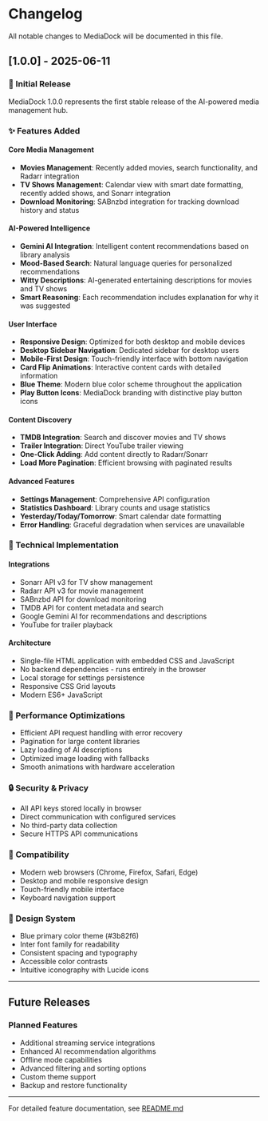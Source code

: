 # Changelog

All notable changes to MediaDock will be documented in this file.

## [1.0.0] - 2025-06-11

### 🎉 Initial Release

MediaDock 1.0.0 represents the first stable release of the AI-powered media management hub.

### ✨ Features Added

#### Core Media Management
- **Movies Management**: Recently added movies, search functionality, and Radarr integration
- **TV Shows Management**: Calendar view with smart date formatting, recently added shows, and Sonarr integration
- **Download Monitoring**: SABnzbd integration for tracking download history and status

#### AI-Powered Intelligence
- **Gemini AI Integration**: Intelligent content recommendations based on library analysis
- **Mood-Based Search**: Natural language queries for personalized recommendations
- **Witty Descriptions**: AI-generated entertaining descriptions for movies and TV shows
- **Smart Reasoning**: Each recommendation includes explanation for why it was suggested

#### User Interface
- **Responsive Design**: Optimized for both desktop and mobile devices
- **Desktop Sidebar Navigation**: Dedicated sidebar for desktop users
- **Mobile-First Design**: Touch-friendly interface with bottom navigation
- **Card Flip Animations**: Interactive content cards with detailed information
- **Blue Theme**: Modern blue color scheme throughout the application
- **Play Button Icons**: MediaDock branding with distinctive play button icons

#### Content Discovery
- **TMDB Integration**: Search and discover movies and TV shows
- **Trailer Integration**: Direct YouTube trailer viewing
- **One-Click Adding**: Add content directly to Radarr/Sonarr
- **Load More Pagination**: Efficient browsing with paginated results

#### Advanced Features
- **Settings Management**: Comprehensive API configuration
- **Statistics Dashboard**: Library counts and usage statistics
- **Yesterday/Today/Tomorrow**: Smart calendar date formatting
- **Error Handling**: Graceful degradation when services are unavailable

### 🔧 Technical Implementation

#### Integrations
- Sonarr API v3 for TV show management
- Radarr API v3 for movie management
- SABnzbd API for download monitoring
- TMDB API for content metadata and search
- Google Gemini AI for recommendations and descriptions
- YouTube for trailer playback

#### Architecture
- Single-file HTML application with embedded CSS and JavaScript
- No backend dependencies - runs entirely in the browser
- Local storage for settings persistence
- Responsive CSS Grid layouts
- Modern ES6+ JavaScript

### 🎯 Performance Optimizations
- Efficient API request handling with error recovery
- Pagination for large content libraries
- Lazy loading of AI descriptions
- Optimized image loading with fallbacks
- Smooth animations with hardware acceleration

### 🔒 Security & Privacy
- All API keys stored locally in browser
- Direct communication with configured services
- No third-party data collection
- Secure HTTPS API communications

### 📱 Compatibility
- Modern web browsers (Chrome, Firefox, Safari, Edge)
- Desktop and mobile responsive design
- Touch-friendly mobile interface
- Keyboard navigation support

### 🎨 Design System
- Blue primary color theme (#3b82f6)
- Inter font family for readability
- Consistent spacing and typography
- Accessible color contrasts
- Intuitive iconography with Lucide icons

---

## Future Releases

### Planned Features
- Additional streaming service integrations
- Enhanced AI recommendation algorithms
- Offline mode capabilities
- Advanced filtering and sorting options
- Custom theme support
- Backup and restore functionality

---

For detailed feature documentation, see [README.md](README.md)